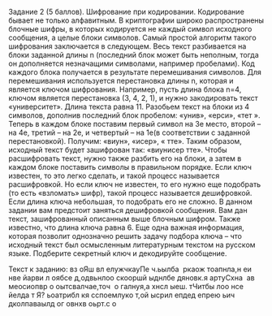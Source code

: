 Задание 2 (5 баллов). Шифрование при кодировании.
Кодирование бывает не только алфавитным. В криптографии широко распространены блочные шифры, в которых кодируется не каждый символ исходного сообщения, а целые блоки символов. Самый простой алгоритм такого шифрования заключается в следующем. Весь текст разбивается на блоки заданной длины n (последний блок может быть неполным, тогда он дополняется незначащими символами, например пробелами). Код каждого блока получается в результате перемешивания символов. Для перемешивания используется перестановка длины n, которая и является ключом шифрования.
Например, пусть длина блока n=4, ключом является перестановка (3, 4, 2, 1), и нужно закодировать текст «университет». Длина текста равна 11. Разобьем текст на блоки из 4 символов, дополнив последний блок пробелом: «унив», «ерси», «тет ». Теперь в каждом блоке поставим первый символ на 3е место, второй – на 4е, третий – на 2е, и четвертый – на 1е(в соответствии с заданной перестановкой). Получим: «виун», «исер», « тте». Таким образом, исходный текст будет зашифрован так: «виунисер тте».
Чтобы расшифровать текст, нужно также разбить его на блоки, а затем в каждом блоке поставить символы в правильном порядке. Если ключ известен, то это легко сделать, и такой процесс называется расшифровкой. Но если ключ не известен, то его нужно еще подобрать (то есть «взломать» шифр), такой процесс называется дешифровкой. Если длина ключа небольшая, то подобрать его не сложно.
В данном задании вам предстоит заняться дешифровкой сообщения. Вам дан текст, зашифрованный описанным выше блочным шифром. Также известно, что длина ключа равна 6. Еще одна важная информация, которая позволит однозначно решить задачу подбора ключа – что исходный текст был осмысленным литературным текстом на русском языке.
Подберите секретный ключ и декодируйте сообщение.

Текст к заданию:
вз оЯш вл елужчкауПе ч.ьылба  ркаож тоапнла,н еи нве йарви л оябсе д,одвьнлоо скооршй ыднлбе дяновк.я артуСхна  ав меосиопвр о оытсвалчае,точ  о галнуя,а хнсл ыеш. тЧитбы лоо нсе йелда т Я? ьоатрибл кя сспоемлуко т,ой ысрил епдед епрею ьич дколпаваылд ог овнхв оьрт.с о
